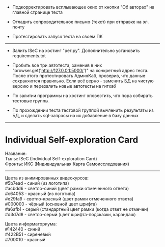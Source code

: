 - Подкорректировать всплывающее окно от кнопки "Об авторах" на главной странице теста

- Отладить сопроводительное письмо (текст) при отправке на эл. почту

- Протестировать запуск теста на своём ПК

________________________________________________________________________________________________________________


- Залить ISeC на хостинг "рег.ру". Дополнительно установить requirements.txt

- Пробить все три автотеста, заменив в них "browser.get('http://127.0.0.1:5000/')" на конкретный адрес теста. После этого протестировать АдминКаб, проверив, что данные сохраняются правильно. Если всё верно - заменить БД на чистую версию и перезалить новые автотесты на гитхаб

- По залитии программы на хостинг оповестить, что пора собирать тестовые группы.

- По прохождении теста тестовой группой вычленить результаты из БД, и сделать sql-запросы на их добавление в базу данных

________________________________________________________________________________________________________________

# Individual Self-exploration Card


Название:
<br/>  Тылы: ISeC (Individual Self-exploration Card)
<br/>  Фронты: ИКС (Индивидуальная Карта Самоисследования)

__________________

Цвета из анимированных видеокурсов:
<br/>  #5b7ead - синий (из логотипа)
<br/>  #acbdd6 - светло-синий (цвет рамки отмеченного ответа)
<br/>  #c64053 - красный (из логотипа)
<br/>  #e29fa9 - светло-красный (цвет рамки отмеченного ответа)
<br/>  #000000 - чёрный (основной цвет шрифта)
<br/>  #a6afb1 - серый  (стандартный цвет рамки (когда ответ не отмечен)
<br/>  #d3d7d8 - светло-серый (цвет шрифта-подсказки, карандаш)

Цвета информаториума:
<br/>  #142440 - синий
<br/>  #422B51 - сиреневый
<br/>  #700010 - красный

